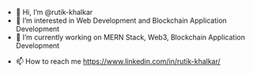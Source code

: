 - 👋 Hi, I’m @rutik-khalkar
- 👀 I’m interested in Web Development and Blockchain Application Development
- 🌱 I’m currently working on MERN Stack, Web3, Blockchain Application Development
<!-- - 💞️ I’m looking to collaborate on ... -->
- 📫 How to reach me https://www.linkedin.com/in/rutik-khalkar/

<!---
rutik-khalkar/rutik-khalkar is a ✨ special ✨ repository because its `README.md` (this file) appears on your GitHub profile.
You can click the Preview link to take a look at your changes.
--->
